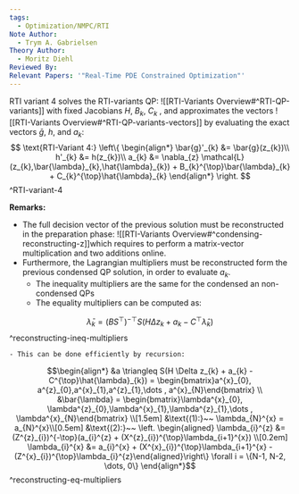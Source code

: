 ```yaml
---
tags:
  - Optimization/NMPC/RTI
Note Author:
  - Trym A. Gabrielsen
Theory Author:
  - Moritz Diehl
Reviewed By: 
Relevant Papers: '"Real-Time PDE Constrained Optimization"'
---
```

RTI variant 4 solves the RTI-variants QP:
![[RTI-Variants Overview#^RTI-QP-variants]]
with fixed Jacobians $H$, $B_{k}$, $C_{k}$ , and approximates the vectors
![[RTI-Variants Overview#^RTI-QP-variants-vectors]]
by evaluating the exact vectors $\bar{g}$, $h$, and $a_{k}$:
$$
\text{RTI-Variant 4:}
\left\{ 
\begin{align*}
\bar{g}'_{k} &= \bar{g}(z_{k})\\
h'_{k} &= h(z_{k})\\
a_{k} &= \nabla_{z} \mathcal{L}(z_{k},\bar{\lambda}_{k},\hat{\lambda}_{k}) +  B_{k}^{\top}\bar{\lambda}_{k} + C_{k}^{\top}\hat{\lambda}_{k}
\end{align*}
\right.
$$
^RTI-variant-4


**Remarks:**
- The full decision vector of the previous solution must be reconstructed in the preparation phase: ![[RTI-Variants Overview#^condensing-reconstructing-z]]which requires to perform a matrix-vector multiplication and two additions online.
- Furthermore, the Lagrangian multipliers must be reconstructed form the previous condensed QP solution, in order to evaluate $a_{k}$.
	- The inequality multipliers are the same for the condensed an non-condensed QPs
	- The equality multipliers can be computed as: 

$$\bar{\lambda}_{k} = (BS^{\top})^{-\top}S(H \Delta z_{k} + a_{k} - C^{\top}\hat{\lambda}_{k})$$^reconstructing-ineq-multipliers


	- This can be done efficiently by recursion: 


$$\begin{align*}
&a \triangleq S(H \Delta z_{k} + a_{k} - C^{\top}\hat{\lambda}_{k}) = \begin{bmatrix}a^{x}_{0}, a^{z}_{0},a^{x}_{1},a^{z}_{1},\dots , a^{x}_{N}\end{bmatrix} \\
&\bar{\lambda} = \begin{bmatrix}\lambda^{x}_{0}, \lambda^{z}_{0},\lambda^{x}_{1},\lambda^{z}_{1},\dots , \lambda^{x}_{N}\end{bmatrix} \\[1.5em]
&\text{(1):}~~ \lambda_{N}^{x} = a_{N}^{x}\\[0.5em]
&\text{(2):}~~ \left. \begin{aligned} \lambda_{i}^{z} &= (Z^{z}_{i})^{-\top}(a_{i}^{z} + (X^{z}_{i})^{\top}\lambda_{i+1}^{x}) \\[0.2em] \lambda_{i}^{x} &= a_{i}^{x} + (X^{x}_{i})^{\top}\lambda_{i+1}^{x} - (Z^{x}_{i})^{\top}\lambda_{i}^{z}\end{aligned}\right\} \forall i = \{N-1, N-2, \dots, 0\}
\end{align*}$$
^reconstructing-eq-multipliers

